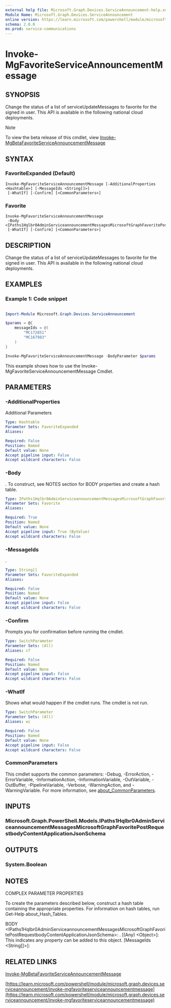 ```yaml
---
external help file: Microsoft.Graph.Devices.ServiceAnnouncement-help.xml
Module Name: Microsoft.Graph.Devices.ServiceAnnouncement
online version: https://learn.microsoft.com/powershell/module/microsoft.graph.devices.serviceannouncement/invoke-mgfavoriteserviceannouncementmessage
schema: 2.0.0
ms.prod: service-communications
---
```


# Invoke-MgFavoriteServiceAnnouncementMessage

## SYNOPSIS
Change the status of a list of serviceUpdateMessages to favorite for the signed in user.
This API is available in the following national cloud deployments.

> [!NOTE]
> To view the beta release of this cmdlet, view [Invoke-MgBetaFavoriteServiceAnnouncementMessage](/powershell/module/Microsoft.Graph.Beta.Devices.ServiceAnnouncement/Invoke-MgBetaFavoriteServiceAnnouncementMessage?view=graph-powershell-beta)

## SYNTAX

### FavoriteExpanded (Default)
```
Invoke-MgFavoriteServiceAnnouncementMessage [-AdditionalProperties <Hashtable>] [-MessageIds <String[]>]
 [-WhatIf] [-Confirm] [<CommonParameters>]
```

### Favorite
```
Invoke-MgFavoriteServiceAnnouncementMessage
 -Body <IPaths1Hqlbr0AdminServiceannouncementMessagesMicrosoftGraphFavoritePostRequestbodyContentApplicationJsonSchema>
 [-WhatIf] [-Confirm] [<CommonParameters>]
```

## DESCRIPTION
Change the status of a list of serviceUpdateMessages to favorite for the signed in user.
This API is available in the following national cloud deployments.

## EXAMPLES
### Example 1: Code snippet

```powershell

Import-Module Microsoft.Graph.Devices.ServiceAnnouncement

$params = @{
	messageIds = @(
		"MC172851"
		"MC167983"
	)
}

Invoke-MgFavoriteServiceAnnouncementMessage -BodyParameter $params

```
This example shows how to use the Invoke-MgFavoriteServiceAnnouncementMessage Cmdlet.


## PARAMETERS

### -AdditionalProperties
Additional Parameters

```yaml
Type: Hashtable
Parameter Sets: FavoriteExpanded
Aliases:

Required: False
Position: Named
Default value: None
Accept pipeline input: False
Accept wildcard characters: False
```

### -Body
.
To construct, see NOTES section for BODY properties and create a hash table.

```yaml
Type: IPaths1Hqlbr0AdminServiceannouncementMessagesMicrosoftGraphFavoritePostRequestbodyContentApplicationJsonSchema
Parameter Sets: Favorite
Aliases:

Required: True
Position: Named
Default value: None
Accept pipeline input: True (ByValue)
Accept wildcard characters: False
```

### -MessageIds
.

```yaml
Type: String[]
Parameter Sets: FavoriteExpanded
Aliases:

Required: False
Position: Named
Default value: None
Accept pipeline input: False
Accept wildcard characters: False
```

### -Confirm
Prompts you for confirmation before running the cmdlet.

```yaml
Type: SwitchParameter
Parameter Sets: (All)
Aliases: cf

Required: False
Position: Named
Default value: None
Accept pipeline input: False
Accept wildcard characters: False
```

### -WhatIf
Shows what would happen if the cmdlet runs.
The cmdlet is not run.

```yaml
Type: SwitchParameter
Parameter Sets: (All)
Aliases: wi

Required: False
Position: Named
Default value: None
Accept pipeline input: False
Accept wildcard characters: False
```

### CommonParameters
This cmdlet supports the common parameters: -Debug, -ErrorAction, -ErrorVariable, -InformationAction, -InformationVariable, -OutVariable, -OutBuffer, -PipelineVariable, -Verbose, -WarningAction, and -WarningVariable. For more information, see [about_CommonParameters](http://go.microsoft.com/fwlink/?LinkID=113216).

## INPUTS

### Microsoft.Graph.PowerShell.Models.IPaths1Hqlbr0AdminServiceannouncementMessagesMicrosoftGraphFavoritePostRequestbodyContentApplicationJsonSchema
## OUTPUTS

### System.Boolean
## NOTES
COMPLEX PARAMETER PROPERTIES

To create the parameters described below, construct a hash table containing the appropriate properties.
For information on hash tables, run Get-Help about_Hash_Tables.

BODY \<IPaths1Hqlbr0AdminServiceannouncementMessagesMicrosoftGraphFavoritePostRequestbodyContentApplicationJsonSchema\>: .
  \[(Any) \<Object\>\]: This indicates any property can be added to this object.
  \[MessageIds \<String\[\]\>\]:

## RELATED LINKS
[Invoke-MgBetaFavoriteServiceAnnouncementMessage](/powershell/module/Microsoft.Graph.Beta.Devices.ServiceAnnouncement/Invoke-MgBetaFavoriteServiceAnnouncementMessage?view=graph-powershell-beta)

[https://learn.microsoft.com/powershell/module/microsoft.graph.devices.serviceannouncement/invoke-mgfavoriteserviceannouncementmessage](https://learn.microsoft.com/powershell/module/microsoft.graph.devices.serviceannouncement/invoke-mgfavoriteserviceannouncementmessage)


